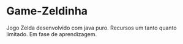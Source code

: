 # Game-Zeldinha
Jogo Zelda desenvolvido com java puro. Recursos um tanto quanto limitado. Em fase de aprendizagem.
